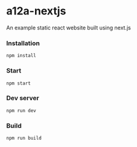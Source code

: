 # a12a-nextjs
An example static react website built using next.js 

### Installation

```
npm install
```

### Start
```
npm start
```

### Dev server

```
npm run dev
```

### Build
```
npm run build
```
